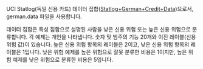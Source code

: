 ﻿UCI Statlog(독일 신용 카드) 데이터 집합(<a href="http://archive.ics.uci.edu/ml/datasets/Statlog+(German+Credit+Data)">Statlog+German+Credit+Data</a>)으로서, german.data 파일을 사용합니다.<p> </p>데이터 집합은 특성 집합으로 설명된 사람을 낮은 신용 위험 또는 높은 신용 위험으로 분류합니다. 각 예제는 개인을 나타냅니다. 숫자 및 범주의 기능 20개와 이진 레이블(신용 위험 값)이 있습니다. 높은 신용 위험 항목의 레이블은 2이고, 낮은 신용 위험 항목의 레이블은 1입니다. 낮은 위험 예제를 높은 위험으로 잘못 분류한 비용은 1이지만, 높은 위험 예제를 낮은 위험으로 분류한 비용은 5입니다.
<!--HONumber=42-->
